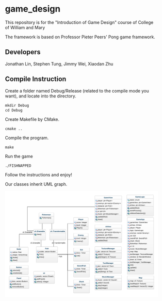 # game_design
This repository is for the "Introduction of Game Design" course of College of William and Mary

The framework is based on Professor Pieter Peers' Pong game framework.

## Developers

Jonathan Lin, Stephen Tung, Jimmy Wei, Xiaodan Zhu

## Compile Instruction

Create a folder named Debug/Release (related to the compile mode you want), and locate into the directory.
```
mkdir Debug
cd Debug
```

Create Makefile by CMake.
```
cmake ..
```

Compile the program.

```
make
```

Run the game

```
./FISHNAPPED
```

Follow the instructions and enjoy!

Our classes inherit UML graph.

![](doc/class-diagram.png)
